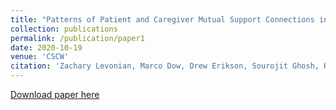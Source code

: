 ```yaml
---
title: "Patterns of Patient and Caregiver Mutual Support Connections in an Online Health Community"
collection: publications
permalink: /publication/paper1
date: 2020-10-19
venue: 'CSCW'
citation: 'Zachary Levonian, Marco Dow, Drew Erikson, Sourojit Ghosh, Hannah Miller Hillberg, Saumik Narayanan, Loren Terveen, and Svetlana Yarosh. 2021. Patterns of Patient and Caregiver Mutual Support Connections in an Online Health Community. Proc. ACM Hum.-Comput. Interact. 4, CSCW3, Article 275 (December 2020), 46 pages. DOI:https://doi.org/10.1145/3434184.'
---
```

[Download paper here](https://sourojitghosh.github.io/files/3434184.pdf)
